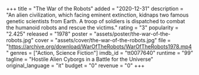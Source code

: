 +++
title = "The War of the Robots"
added = "2020-12-31"
description = "An alien civilization, which facing eminent extinction, kidnaps two famous genetic scientists from Earth. A troop of soldiers is dispatched to combat the humanoid robots and rescue the victims."
rating = "3"
popularity = "2.425"
released = "1978"
poster = "assets/poster/the-war-of-the-robots.jpg"
cover = "assets/cover/the-war-of-the-robots.jpg"
file = "https://archive.org/download/WarOfTheRobots/WarOfTheRobots1978.mp4"
genres = ["Action, Science Fiction"]
imdb_id = "tt0077640"
runtime = "99"
tagline = "Hostile Alien Cyborgs in a Battle for the Universe"
original_language = "it"
budget = "0"
revenue = "0"
+++